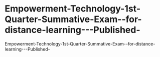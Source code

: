 # Empowerment-Technology-1st-Quarter-Summative-Exam--for-distance-learning---Published-
 Empowerment-Technology-1st-Quarter-Summative-Exam--for-distance-learning---Published-
